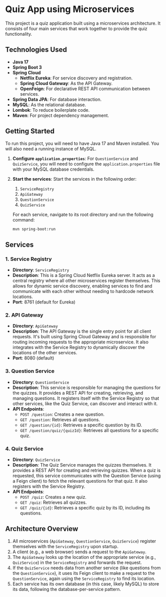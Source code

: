 # Quiz App using Microservices

This project is a quiz application built using a microservices architecture. It consists of four main services that work together to provide the quiz functionality.

## Technologies Used

- **Java 17**
- **Spring Boot 3**
- **Spring Cloud**
  - **Netflix Eureka**: For service discovery and registration.
  - **Spring Cloud Gateway**: As the API Gateway.
  - **OpenFeign**: For declarative REST API communication between services.
- **Spring Data JPA**: For database interaction.
- **MySQL**: As the relational database.
- **Lombok**: To reduce boilerplate code.
- **Maven**: For project dependency management.

## Getting Started

To run this project, you will need to have Java 17 and Maven installed. You will also need a running instance of MySQL.

1.  **Configure `application.properties`**: For `QuestionService` and `QuizService`, you will need to configure the `application.properties` file with your MySQL database credentials.
2.  **Start the services**: Start the services in the following order:
    1.  `ServiceRegistry`
    2.  `ApiGateway`
    3.  `QuestionService`
    4.  `QuizService`

    For each service, navigate to its root directory and run the following command:

    ```bash
    mvn spring-boot:run
    ```

## Services

### 1. Service Registry

- **Directory**: `ServiceRegistry`
- **Description**: This is a Spring Cloud Netflix Eureka server. It acts as a central registry where all other microservices register themselves. This allows for dynamic service discovery, enabling services to find and communicate with each other without needing to hardcode network locations.
- **Port**: 8761 (default for Eureka)

### 2. API Gateway

- **Directory**: `ApiGateway`
- **Description**: The API Gateway is the single entry point for all client requests. It's built using Spring Cloud Gateway and is responsible for routing incoming requests to the appropriate microservice. It also integrates with the Service Registry to dynamically discover the locations of the other services.
- **Port**: 8080 (default)

### 3. Question Service

- **Directory**: `QuestionService`
- **Description**: This service is responsible for managing the questions for the quizzes. It provides a REST API for creating, retrieving, and managing questions. It registers itself with the Service Registry so that other services, like the Quiz Service, can discover and interact with it.
- **API Endpoints**:
  - `POST /question`: Creates a new question.
  - `GET /question`: Retrieves all questions.
  - `GET /question/{id}`: Retrieves a specific question by its ID.
  - `GET /question/quiz/{quizId}`: Retrieves all questions for a specific quiz.

### 4. Quiz Service

- **Directory**: `QuizService`
- **Description**: The Quiz Service manages the quizzes themselves. It provides a REST API for creating and retrieving quizzes. When a quiz is requested, this service communicates with the Question Service (using a Feign client) to fetch the relevant questions for that quiz. It also registers with the Service Registry.
- **API Endpoints**:
  - `POST /quiz`: Creates a new quiz.
  - `GET /quiz`: Retrieves all quizzes.
  - `GET /quiz/{id}`: Retrieves a specific quiz by its ID, including its questions.

## Architecture Overview

1.  All microservices (`ApiGateway`, `QuestionService`, `QuizService`) register themselves with the `ServiceRegistry` upon startup.
2.  A client (e.g., a web browser) sends a request to the `ApiGateway`.
3.  The `ApiGateway` looks up the location of the appropriate service (e.g., `QuizService`) in the `ServiceRegistry` and forwards the request.
4.  If the `QuizService` needs data from another service (like questions from the `QuestionService`), it uses its Feign client to make a request to the `QuestionService`, again using the `ServiceRegistry` to find its location.
5.  Each service has its own database (in this case, likely MySQL) to store its data, following the database-per-service pattern.